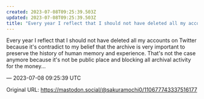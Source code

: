 ```yaml
---
created: 2023-07-08T09:25:39.503Z
updated: 2023-07-08T09:25:39.503Z
title: "Every year I reflect that I should not have deleted all my accounts on Twitter b[...]"
---
```


<p>Every year I reflect that I should not have deleted all my accounts on Twitter because it&#39;s contradict to my belief that the archive is very important to preserve the history of human memory and experience. That&#39;s not the case anymore because it&#39;s not be public place and blocking all archival activity for the money...</p>

&mdash; 2023-07-08 09:25:39 UTC

Original URL: https://mastodon.social/@sakuramochi0/110677743337516177
